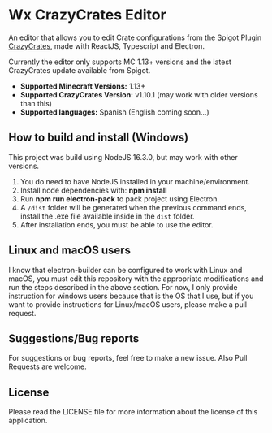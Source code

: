 # Wx CrazyCrates Editor
An editor that allows you to edit Crate configurations from the Spigot Plugin [CrazyCrates](https://www.spigotmc.org/resources/crazy-crates.17599/ "CrazyCrates"), made with ReactJS, Typescript and Electron.

Currently the editor only supports MC 1.13+ versions and the latest CrazyCrates update available from Spigot.

- **Supported Minecraft Versions:** 1.13+
- **Supported CrazyCrates Version:** v1.10.1 (may work with older versions than this)
- **Supported languages:** Spanish (English coming soon...)

## How to build and install (Windows)
This project was build using NodeJS  16.3.0, but may work with other versions.

1. You do need to have NodeJS installed in your machine/environment.
2. Install node dependencies with: **npm install**
3. Run **npm run electron-pack** to pack project using Electron.
4. A `/dist` folder will be generated when the previous command ends, install the .exe file available inside in the `dist` folder.
5. After installation ends, you must be able to use the editor.

## Linux and macOS users
I know that electron-builder can be configured to work with Linux and macOS, you must edit this repository with the appropriate modifications and run the steps described in the above section. For now, I only provide instruction for windows users because that is the OS that I use, but if you want to provide instructions for Linux/macOS users, please make a pull request.

## Suggestions/Bug reports
For suggestions or bug reports, feel free to make a new issue. Also Pull Requests are welcome.

## License
Please read the LICENSE file for more information about the license of this application.
